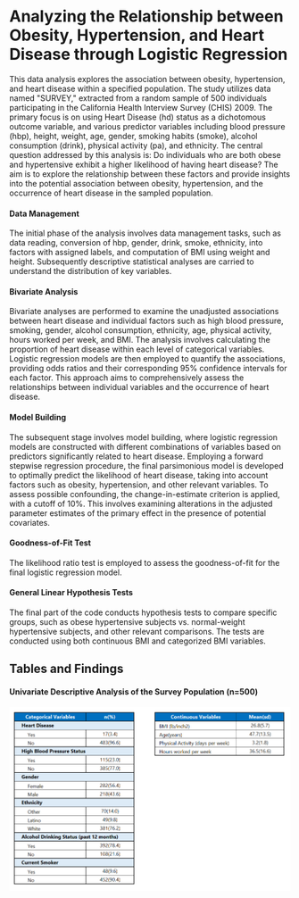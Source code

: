 # Analyzing the Relationship between Obesity, Hypertension, and Heart Disease through Logistic Regression

This data analysis explores the association between obesity, hypertension, and heart disease within a specified population. The study utilizes data named "SURVEY," extracted from a random sample of 500 individuals participating in the California Health Interview Survey (CHIS) 2009. The primary focus is on using Heart Disease (hd) status as a dichotomous outcome variable, and various predictor variables including blood pressure (hbp), height, weight, age, gender, smoking habits (smoke), alcohol consumption (drink), physical activity (pa), and ethnicity. The central question addressed by this analysis is: Do individuals who are both obese and hypertensive exhibit a higher likelihood of having heart disease? The aim is to explore the relationship between these factors and provide insights into the potential association between obesity, hypertension, and the occurrence of heart disease in the sampled population.

#### **Data Management**
The initial phase of the analysis involves data management tasks, such as data reading, conversion of hbp, gender, drink, smoke, ethnicity, into factors with assigned labels, and computation of BMI using weight and height. Subsequently descriptive statistical analyses are carried to understand the distribution of key variables.

#### **Bivariate Analysis**
Bivariate analyses are performed to examine the unadjusted associations between heart disease and individual factors such as high blood pressure, smoking, gender, alcohol consumption, ethnicity, age, physical activity, hours worked per week, and BMI. The analysis involves calculating the proportion of heart disease within each level of categorical variables. Logistic regression models are then employed to quantify the associations, providing odds ratios and their corresponding 95% confidence intervals for each factor. This approach aims to comprehensively assess the relationships between individual variables and the occurrence of heart disease.

#### **Model Building**
The subsequent stage involves model building, where logistic regression models are constructed with different combinations of variables based on predictors significantly related to heart disease. Employing a forward stepwise regression procedure, the final parsimonious model is developed to optimally predict the likelihood of heart disease, taking into account factors such as obesity, hypertension, and other relevant variables. To assess possible confounding, the change-in-estimate criterion is applied, with a cutoff of 10%. This involves examining alterations in the adjusted parameter estimates of the primary effect in the presence of potential covariates.

#### **Goodness-of-Fit Test**
The likelihood ratio test is employed to assess the goodness-of-fit for the final logistic regression model.

#### **General Linear Hypothesis Tests**
The final part of the code conducts hypothesis tests to compare specific groups, such as obese hypertensive subjects vs. normal-weight hypertensive subjects, and other relevant comparisons. The tests are conducted using both continuous BMI and categorized BMI variables.

## Tables and Findings

#### Univariate Descriptive Analysis of the Survey Population (n=500)

![Univariate Descriptive Analysis of the Survey Population](img/TableA.png)
